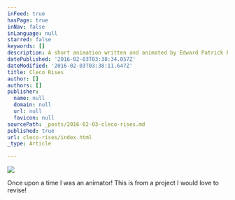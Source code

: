 ```yaml
---
inFeed: true
hasPage: true
inNav: false
inLanguage: null
starred: false
keywords: []
description: A short animation written and animated by Edward Patrick Ezju Kranz
datePublished: '2016-02-03T03:38:34.057Z'
dateModified: '2016-02-03T03:38:11.647Z'
title: Cleco Rises
author: []
authors: []
publisher:
  name: null
  domain: null
  url: null
  favicon: null
sourcePath: _posts/2016-02-03-cleco-rises.md
published: true
url: cleco-rises/index.html
_type: Article

---
```

![](https://the-grid-user-content.s3-us-west-2.amazonaws.com/43ab904e-0ab9-4d3f-970f-f677119a31fa.jpg)

Once upon a time I was an animator! This is from a project I would love to revise!